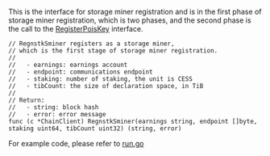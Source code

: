This is the interface for storage miner registration and is in the first phase of storage miner registration, which is two phases, and the second phase is the call to the [RegisterPoisKey](RegisterPoisKey.md) interface.

```golang
// RegnstkSminer registers as a storage miner,
// which is the first stage of storage miner registration.
//
//   - earnings: earnings account
//   - endpoint: communications endpoint
//   - staking: number of staking, the unit is CESS
//   - tibCount: the size of declaration space, in TiB
//
// Return:
//   - string: block hash
//   - error: error message
func (c *ChainClient) RegnstkSminer(earnings string, endpoint []byte, staking uint64, tibCount uint32) (string, error)
```

For example code, please refer to [run.go](https://github.com/CESSProject/cess-miner/blob/main/cmd/console/run.go)
